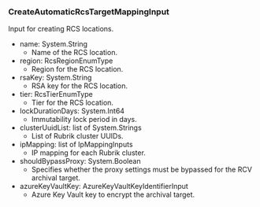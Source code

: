 ### CreateAutomaticRcsTargetMappingInput
Input for creating RCS locations.

- name: System.String
  - Name of the RCS location.
- region: RcsRegionEnumType
  - Region for the RCS location.
- rsaKey: System.String
  - RSA key for the RCS location.
- tier: RcsTierEnumType
  - Tier for the RCS location.
- lockDurationDays: System.Int64
  - Immutability lock period in days.
- clusterUuidList: list of System.Strings
  - List of Rubrik cluster UUIDs.
- ipMapping: list of IpMappingInputs
  - IP mapping for each Rubrik cluster.
- shouldBypassProxy: System.Boolean
  - Specifies whether the proxy settings must be bypassed for  the RCV archival target.
- azureKeyVaultKey: AzureKeyVaultKeyIdentifierInput
  - Azure Key Vault key to encrypt the archival target.
